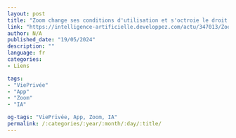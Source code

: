 ```yaml
---
layout: post
title: "Zoom change ses conditions d'utilisation et s'octroie le droit d'utiliser les données des utilisateurs pour entraîner son ia sans leur consentement, ni possibilité de s'y opposer"
link: "https://intelligence-artificielle.developpez.com/actu/347013/Zoom-change-ses-conditions-d-utilisation-et-s-octroie-le-droit-d-utiliser-les-donnees-des-utilisateurs-pour-entrainer-son-IA-sans-leur-consentement-ni-possibilite-de-s-y-opposer"
author: N/A
published_date: "19/05/2024"
description: ""
language: fr
categories:
- Liens

tags:
- "ViePrivée"
- "App"
- "Zoom"
- "IA"

og-tags: "ViePrivée, App, Zoom, IA"
permalink: /:categories/:year/:month/:day/:title/
---
```

